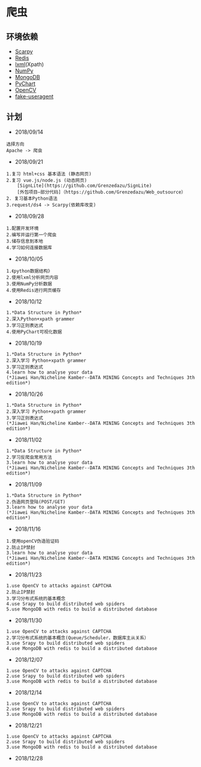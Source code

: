 # 爬虫
## 环境依赖
+ [Scarpy](https://scrapy.org/)
+ [Redis](https://redis.io/)
+ [lxml](https://lxml.de/)(Xpath)
+ [NumPy](http://www.numpy.org/)
+ [MongoDB](https://www.mongodb.com/)
+ [PyChart](https://github.com/Infinite-Code/PyChart)
+ [OpenCV](https://opencv.org/)
+ [fake-useragent](https://github.com/hellysmile/fake-useragent)

## 计划

+ 2018/09/14 
```
选择方向
Apache -> 爬虫 
```
+ 2018/09/21
```
1.复习 html+css 基本语法 (静态网页)
2.复习 vue.js/node.js (动态网页)
    [SignLite](https://github.com/Grenzedazu/SignLite)
    [外包项目—部分代码]（https://github.com/Grenzedazu/Web_outsource）
2. 复习基本Python语法
3.request/ds4 -> Scarpy(依赖库改变)
```
+ 2018/09/28
```
1.配置开发环境
2.编写并运行第一个爬虫
3.储存信息到本地 
4.学习如何连接数据库
```
+ 2018/10/05
```
1.《python数据结构》
2.使用lxml分析网页内容
3.使用NumPy分析数据
4.使用Redis进行网页缓存 
```
+ 2018/10/12
```
1.*Data Structure in Python*
2.深入Python+xpath grammer
3.学习正则表达式
4.使用PyChart可视化数据
```
+ 2018/10/19
```
1.*Data Structure in Python*
2.深入学习 Python+xpath grammer
3.学习正则表达式
4.learn how to analyse your data
(*Jiawei Han/Nicheline Kamber--DATA MINING Concepts and Techniques 3th edition*)
```
+ 2018/10/26
```
1.*Data Structure in Python*
2.深入学习 Python+xpath grammer
3.学习正则表达式
(*Jiawei Han/Nicheline Kamber--DATA MINING Concepts and Techniques 3th edition*)
```
+ 2018/11/02
```
1.*Data Structure in Python*
2.学习反爬虫常用方法
3.learn how to analyse your data
(*Jiawei Han/Nicheline Kamber--DATA MINING Concepts and Techniques 3th edition*)
```
+ 2018/11/09
```
1.*Data Structure in Python*
2.伪造网页登陆(POST/GET)
3.learn how to analyse your data
(*Jiawei Han/Nicheline Kamber--DATA MINING Concepts and Techniques 3th edition*)
```
+ 2018/11/16
```
1.使用openCV伪造验证码
2.防止IP禁封
3.learn how to analyse your data
(*Jiawei Han/Nicheline Kamber--DATA MINING Concepts and Techniques 3th edition*)
```
+ 2018/11/23
```
1.use OpenCV to attacks against CAPTCHA
2.防止IP禁封
3.学习分布式系统的基本概念
4.use Srapy to build distributed web spiders
5.use MongoDB with redis to build a distributed database 
```
+ 2018/11/30
```
1.use OpenCV to attacks against CAPTCHA
2.学习分布式系统的基本概念(Queue/Scheduler，数据库主从关系）
3.use Srapy to build distributed web spiders
4.use MongoDB with redis to build a distributed database 
```
+ 2018/12/07
```
1.use OpenCV to attacks against CAPTCHA
2.use Srapy to build distributed web spiders
3.use MongoDB with redis to build a distributed database 
```
+ 2018/12/14
```
1.use OpenCV to attacks against CAPTCHA
2.use Srapy to build distributed web spiders
3.use MongoDB with redis to build a distributed database 
```
+ 2018/12/21
```
1.use OpenCV to attacks against CAPTCHA
2.use Srapy to build distributed web spiders
3.use MongoDB with redis to build a distributed database 
```
+ 2018/12/28
